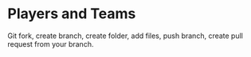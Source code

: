 # Players and Teams

Git fork, create branch, create folder, add files, push branch, create pull request from your branch.
